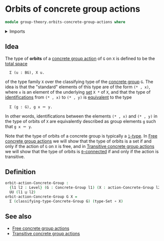 # Orbits of concrete group actions

```agda
module group-theory.orbits-concrete-group-actions where
```

<details><summary>Imports</summary>

```agda
open import foundation.dependent-pair-types
open import foundation.function-types
open import foundation.sets
open import foundation.universe-levels

open import group-theory.concrete-group-actions
open import group-theory.concrete-groups
```

</details>

## Idea

The type of **orbits** of a
[concrete group action](group-theory.concrete-group-actions.md) of `G` on `X` is
defined to be the [total space](foundation.dependent-pair-types.md)

```text
  Σ (u : BG), X u.
```

of the type family `X` over the classifying type of the
[concrete group](group-theory.concrete-groups.md) `G`. The idea is that the
"standard" elements of this type are of the form `(* , x)`, where `x` is an
element of the underlying [set](foundation-core.sets.md) `X *` of `X`, and that
the type of [identifications](foundation-core.identity-types.md) from `(* , x)`
to `(* , y)` is [equivalent](foundation-core.equivalences.md) to the type

```text
  Σ (g : G), g x ＝ y.
```

In other words, identifications between the elements `(* , x)` and `(* , y)` in
the type of orbits of `X` are equivalently described as group elements `g` such
that `g x ＝ y`.

Note that the type of orbits of a concrete group is typically a
[`1`-type](foundation-core.1-types.md). In
[Free concrete group actions](group-theory.free-concrete-group-actions.md) we
will show that the type of orbits is a set if and only if the action of `G` on
`X` is free, and in
[Transitive concrete group actions](group-theory.transitive-concrete-group-actions.md)
we will show that the type of orbits is
[`0`-connected](foundation.0-connected-types.md) if and only if the action is
transitive.

## Definition

```agda
orbit-action-Concrete-Group :
  {l1 l2 : Level} (G : Concrete-Group l1) (X : action-Concrete-Group l2 G) →
  UU (l1 ⊔ l2)
orbit-action-Concrete-Group G X =
  Σ (classifying-type-Concrete-Group G) (type-Set ∘ X)
```

## See also

- [Free concrete group actions](group-theory.free-concrete-group-actions.md)
- [Transitive concrete group actions](group-theory.transitive-concrete-group-actions.md)
